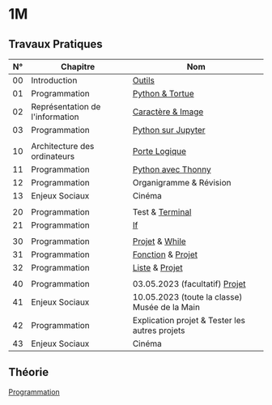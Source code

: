 # 1M

## Travaux Pratiques

| **N°** | **Chapitre**                    | **Nom**                                             |
| :----: | ------------------------------- | --------------------------------------------------- |
|   00   | Introduction                    | [Outils](1m/tp-00.md)                               |
|   01   | Programmation                   | [Python & Tortue](1m/tp-01.md)                      |
|   02   | Représentation de l'information | [Caractère & Image](1m/tp-02.md)                    |
|   03   | Programmation                   | [Python sur Jupyter](1m/tp-03.md)                   |
|        |                                 |                                                     |
|   10   | Architecture des ordinateurs    | [Porte Logique](1m/tp-10.md)                        |
|   11   | Programmation                   | [Python avec Thonny](1m/tp-11.md)                   |
|   12   | Programmation                   | Organigramme & Révision                             |
|   13   | Enjeux Sociaux                  | Cinéma                                              |
|        |                                 |                                                     |
|   20   | Programmation                   | Test & [Terminal](1m/tp-20.md)                      |
|   21   | Programmation                   | [If](1m/tp-21.md#if)                                |
|        |                                 |                                                     |
|   30   | Programmation                   | [Projet](1m/projet.md) & [While](1m/tp-21.md#while) |
|   31   | Programmation                   | [Fonction](1m/tp-31.md) & [Projet](1m/projet.md)    |
|   32   | Programmation                   | [Liste](1m/tp-32.md) & [Projet](1m/projet.md)       |
|        |                                 |                                                     |
|   40   | Programmation                   | 03.05.2023 (facultatif) [Projet](1m/projet.md)      |
|   41   | Enjeux Sociaux                  | 10.05.2023 (toute la classe) Musée de la Main       |
|   42   | Programmation                   | Explication projet & Tester les autres projets      |
|   43   | Enjeux Sociaux                  | Cinéma                                              |

## Théorie

[Programmation](1m/programmation.md)
